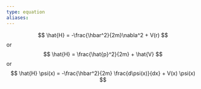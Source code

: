```yaml
---
type: equation
aliases:
---
```

$$
\hat{H} = -\frac{\hbar^2}{2m}\nabla^2 + V(r)
$$
or 
$$
\hat{H} = \frac{\hat{p}^2}{2m} + \hat{V}
$$
or
$$
\hat{H} \psi(x) = -\frac{\hbar^2}{2m} \frac{d\psi(x)}{dx} + V(x) \psi(x)
$$
